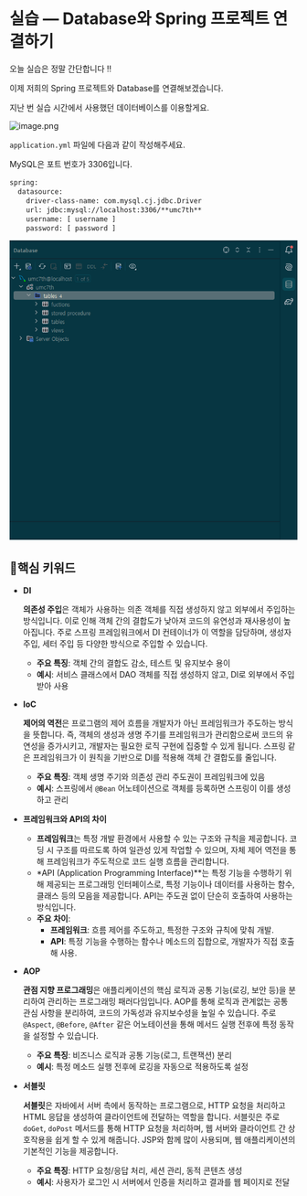 

# 실습 — Database와 Spring 프로젝트 연결하기

오늘 실습은 정말 간단합니다 ‼️

이제 저희의 Spring 프로젝트와 Database를 연결해보겠습니다.

지난 번 실습 시간에서 사용했던 데이터베이스를 이용할게요.

![image.png](image%204.png)

`application.yml` 파일에 다음과 같이 작성해주세요.

MySQL은 포트 번호가 3306입니다.

```
spring:
  datasource:
    driver-class-name: com.mysql.cj.jdbc.Driver
    url: jdbc:mysql://localhost:3306/**umc7th**
    username: [ username ] 
    password: [ password ]
```

![캡처.PNG](%25EC%25BA%25A1%25EC%25B2%2598.png)

## 🎯핵심 키워드

- **DI**
    
    **의존성 주입**은 객체가 사용하는 의존 객체를 직접 생성하지 않고 외부에서 주입하는 방식입니다. 이로 인해 객체 간의 결합도가 낮아져 코드의 유연성과 재사용성이 높아집니다. 주로 스프링 프레임워크에서 DI 컨테이너가 이 역할을 담당하며, 생성자 주입, 세터 주입 등 다양한 방식으로 주입할 수 있습니다.
    
    - **주요 특징**: 객체 간의 결합도 감소, 테스트 및 유지보수 용이
    - **예시**: 서비스 클래스에서 DAO 객체를 직접 생성하지 않고, DI로 외부에서 주입받아 사용
- **IoC**
    
    **제어의 역전**은 프로그램의 제어 흐름을 개발자가 아닌 프레임워크가 주도하는 방식을 뜻합니다. 즉, 객체의 생성과 생명 주기를 프레임워크가 관리함으로써 코드의 유연성을 증가시키고, 개발자는 필요한 로직 구현에 집중할 수 있게 됩니다. 스프링 같은 프레임워크가 이 원칙을 기반으로 DI를 적용해 객체 간 결합도를 줄입니다.
    
    - **주요 특징**: 객체 생명 주기와 의존성 관리 주도권이 프레임워크에 있음
    - **예시**: 스프링에서 `@Bean` 어노테이션으로 객체를 등록하면 스프링이 이를 생성하고 관리
- **프레임워크와 API의 차이**
    - **프레임워크**는 특정 개발 환경에서 사용할 수 있는 구조와 규칙을 제공합니다. 코딩 시 구조를 따르도록 하여 일관성 있게 작업할 수 있으며, 자체 제어 역전을 통해 프레임워크가 주도적으로 코드 실행 흐름을 관리합니다.
    - *API (Application Programming Interface)**는 특정 기능을 수행하기 위해 제공되는 프로그래밍 인터페이스로, 특정 기능이나 데이터를 사용하는 함수, 클래스 등의 모음을 제공합니다. API는 주도권 없이 단순히 호출하여 사용하는 방식입니다.
    - **주요 차이**:
        - **프레임워크**: 흐름 제어를 주도하고, 특정한 구조와 규칙에 맞춰 개발.
        - **API**: 특정 기능을 수행하는 함수나 메소드의 집합으로, 개발자가 직접 호출해 사용.
- **AOP**
    
    **관점 지향 프로그래밍**은 애플리케이션의 핵심 로직과 공통 기능(로깅, 보안 등)을 분리하여 관리하는 프로그래밍 패러다임입니다. AOP를 통해 로직과 관계없는 공통 관심 사항을 분리하여, 코드의 가독성과 유지보수성을 높일 수 있습니다. 주로 `@Aspect`, `@Before`, `@After` 같은 어노테이션을 통해 메서드 실행 전후에 특정 동작을 설정할 수 있습니다.
    
    - **주요 특징**: 비즈니스 로직과 공통 기능(로그, 트랜잭션) 분리
    - **예시**: 특정 메소드 실행 전후에 로깅을 자동으로 적용하도록 설정
- **서블릿**
    
    **서블릿**은 자바에서 서버 측에서 동작하는 프로그램으로, HTTP 요청을 처리하고 HTML 응답을 생성하여 클라이언트에 전달하는 역할을 합니다. 서블릿은 주로 `doGet`, `doPost` 메서드를 통해 HTTP 요청을 처리하며, 웹 서버와 클라이언트 간 상호작용을 쉽게 할 수 있게 해줍니다. JSP와 함께 많이 사용되며, 웹 애플리케이션의 기본적인 기능을 제공합니다.
    
    - **주요 특징**: HTTP 요청/응답 처리, 세션 관리, 동적 콘텐츠 생성
    - **예시**: 사용자가 로그인 시 서버에서 인증을 처리하고 결과를 웹 페이지로 전달